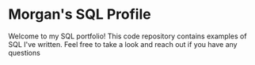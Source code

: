 # Morgan's SQL Profile
Welcome to my SQL portfolio! This code repository contains examples of SQL I've written. Feel free to take a look and reach out if you have any questions
